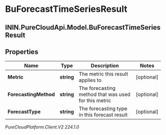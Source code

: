 # BuForecastTimeSeriesResult

## ININ.PureCloudApi.Model.BuForecastTimeSeriesResult

## Properties

|Name | Type | Description | Notes|
|------------ | ------------- | ------------- | -------------|
| **Metric** | **string** | The metric this result applies to | [optional] |
| **ForecastingMethod** | **string** | The forecasting method that was used for this metric | [optional] |
| **ForecastType** | **string** | The forecasting type in this forecast result | [optional] |



_PureCloudPlatform.Client.V2 224.1.0_
